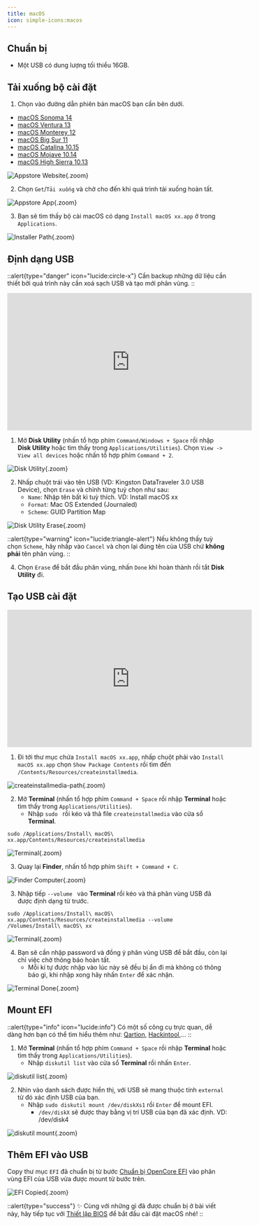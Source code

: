 ```yaml
---
title: macOS
icon: simple-icons:macos
---
```


## Chuẩn bị

- Một USB có dung lượng tối thiểu 16GB.

## Tải xuống bộ cài đặt

1. Chọn vào đường dẫn phiên bản macOS bạn cần bên dưới.

- [macOS Sonoma 14](https://apps.apple.com/vn/app/macos-sonoma/id6450717509?mt=12)
- [macOS Ventura 13](https://apps.apple.com/us/app/macos-ventura/id1638787999?mt=12)
- [macOS Monterey 12](https://apps.apple.com/ca/app/macos-monterey/id1576738294?mt=12)
- [macOS Big Sur 11](https://apps.apple.com/vn/app/macos-big-sur/id1526878132?l=vi&mt=12)
- [macOS Catalina 10.15](https://apps.apple.com/us/app/macos-catalina/id1466841314?mt=12)
- [macOS Mojave 10.14](https://apps.apple.com/us/app/macos-mojave/id1398502828?mt=12)
- [macOS High Sierra 10.13](https://apps.apple.com/us/app/macos-high-sierra/id1246284741?mt=12)

![Appstore Website](https://i.imgur.com/JweFVn1.png){.zoom}

2. Chọn `Get`/`Tải xuống` và chờ cho đến khi quá trình tải xuống hoàn tất.

![Appstore App](https://i.imgur.com/jMo4YnH.png){.zoom}

3. Bạn sẽ tìm thấy bộ cài macOS có dạng `Install macOS xx.app` ở trong `Applications`.

![Installer Path](https://i.imgur.com/X6DoyD6.png){.zoom}

## Định dạng USB

::alert{type="danger" icon="lucide:circle-x"}
  Cần backup những dữ liệu cần thiết bởi quá trình này cần xoá sạch USB và tạo mới phân vùng.
::

<iframe width="560" height="315" src="https://www.youtube.com/embed/G-tT4CFE6g0" title="YouTube video player" frameborder="0" allow="accelerometer; autoplay; clipboard-write; encrypted-media; gyroscope; picture-in-picture; web-share" allowfullscreen></iframe>

1. Mở **Disk Utility** (nhấn tổ hợp phím `Command/Windows + Space` rồi nhập **Disk Utility** hoặc tìm thấy trong `Applications/Utilities`). Chọn `View -> View all devices` hoặc nhấn tổ hợp phím `Command + 2`.

![Disk Utility](https://i.imgur.com/ch3b8MT.png){.zoom}

2. Nhấp chuột trái vào tên USB (VD: Kingston DataTraveler 3.0 USB Device), chọn `Erase` và chỉnh từng tuỳ chọn như sau:
    - `Name`: Nhập tên bất kì tuỳ thích. VD: Install macOS xx
    - `Format`: Mac OS Extended (Journaled)
    - `Scheme`: GUID Partition Map

![Disk Utility Erase](https://i.imgur.com/MMZrTdP.png){.zoom}

::alert{type="warning" icon="lucide:triangle-alert"}
  Nếu không thấy tuỳ chọn `Scheme`, hãy nhấp vào `Cancel` và chọn lại đúng tên của USB chứ **không phải** tên phân vùng.
::

4. Chọn `Erase` để bắt đầu phân vùng, nhấn `Done` khi hoàn thành rồi tắt **Disk Utility** đi.

## Tạo USB cài đặt

<iframe width="560" height="315" src="https://www.youtube.com/embed/4SKxsEv4r_U" title="YouTube video player" frameborder="0" allow="accelerometer; autoplay; clipboard-write; encrypted-media; gyroscope; picture-in-picture; web-share" allowfullscreen></iframe>

1. Đi tới thư mục chứa `Install macOS xx.app`, nhấp chuột phải vào `Install macOS xx.app` chọn `Show Package Contents` rồi tìm đến `/Contents/Resources/createinstallmedia`.

![createinstallmedia-path](https://i.imgur.com/f4xT1Gg.png){.zoom}

2. Mở **Terminal** (nhấn tổ hợp phím `Command + Space` rồi nhập **Terminal** hoặc tìm thấy trong `Applications/Utilities`).
    - Nhập `sudo ` rồi kéo và thả file `createinstallmedia` vào cửa sổ **Terminal**.

```shell
sudo /Applications/Install\ macOS\ xx.app/Contents/Resources/createinstallmedia
```

![Terminal](https://i.imgur.com/muizwM3.png){.zoom}

3. Quay lại **Finder**, nhấn tổ hợp phím `Shift + Command + C`.

![Finder Computer](https://i.imgur.com/2bVl45k.png){.zoom}

3. Nhập tiếp `--volume ` vào **Terminal** rồi kéo và thả phân vùng USB đã được định dạng từ trước.

```shell
sudo /Applications/Install\ macOS\ xx.app/Contents/Resources/createinstallmedia --volume /Volumes/Install\ macOS\ xx
```

![Terminal](https://i.imgur.com/uJg7npK.png){.zoom}

4. Bạn sẽ cần nhập password và đồng ý phân vùng USB để bắt đầu, còn lại chỉ việc chờ thông báo hoàn tất.
    - Mỗi kí tự được nhập vào lúc này sẽ đều bị ẩn đi mà không có thông báo gì, khi nhập xong hãy nhấn `Enter` để xác nhận.

![Terminal Done](https://i.imgur.com/Yn0xhJs.png){.zoom}

## Mount EFI

::alert{type="info" icon="lucide:info"}
  Có một số công cụ trực quan, dễ dàng hơn bạn có thể tìm hiểu thêm như: [Qartion](https://github.com/oq-x/qartion), [Hackintool](https://github.com/benbaker76/Hackintool),...
::

1. Mở **Terminal** (nhấn tổ hợp phím `Command + Space` rồi nhập **Terminal** hoặc tìm thấy trong `Applications/Utilities`).
    - Nhập `diskutil list` vào cửa sổ **Terminal** rồi nhấn `Enter`.

![diskutil list](https://i.imgur.com/jbuC7J2.png){.zoom}

2. Nhìn vào danh sách được hiển thị, với USB sẽ mang thuộc tính `external` từ đó xác định USB của bạn.
    - Nhập `sudo diskutil mount /dev/diskXs1` rồi `Enter` để mount EFI.
        - `/dev/diskX` sẽ được thay bằng vị trí USB của bạn đã xác định. VD: /dev/disk4

![diskutil mount](https://i.imgur.com/iSJcGFw.png){.zoom}

## Thêm EFI vào USB

Copy thư mục `EFI` đã chuẩn bị từ bước [Chuẩn bị OpenCore EFI](/gathering-files) vào phân vùng EFI của USB vừa được mount từ bước trên.

![EFI Copied](https://i.imgur.com/PB3DUKD.png){.zoom}

::alert{type="success"}
✨ Cùng với những gì đã được chuẩn bị ở bài viết này, hãy tiếp tục với [Thiết lập BIOS](/install-macos/setup-bios) để bắt đầu cài đặt macOS nhé!
::